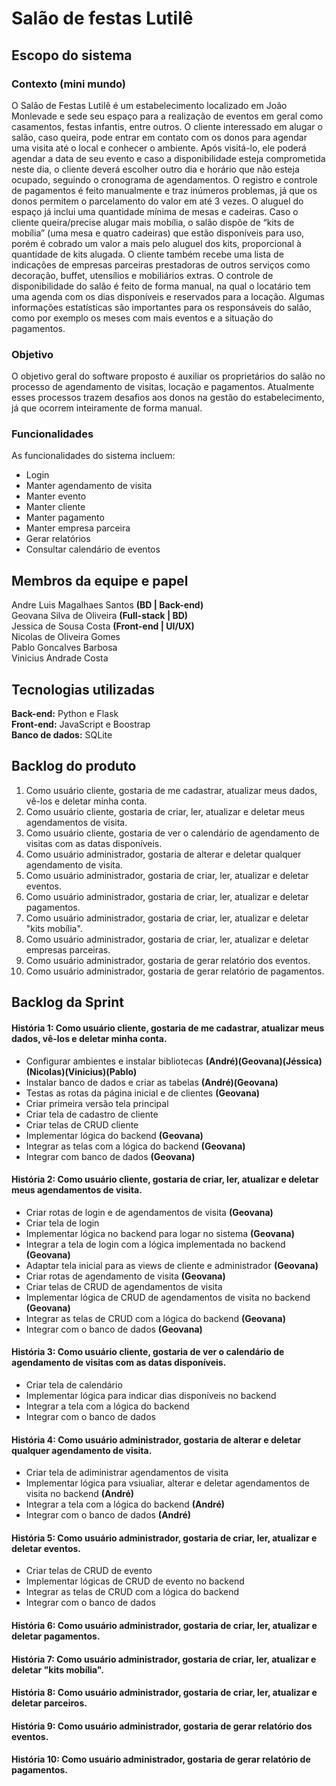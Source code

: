 # Salão de festas Lutilê
## Escopo do sistema
### Contexto (mini mundo)
O Salão de Festas Lutilê é um estabelecimento localizado em João Monlevade e sede seu espaço para a realização de eventos em geral como casamentos, festas infantis, entre outros. O cliente interessado em alugar o salão, caso queira, pode entrar em contato com os donos para agendar uma visita até o local e conhecer o ambiente. Após visitá-lo, ele poderá agendar a data de seu evento e caso a disponibilidade esteja comprometida neste dia, o cliente deverá escolher outro dia e horário que não esteja ocupado, seguindo o cronograma de agendamentos. O registro e controle de pagamentos é feito manualmente e traz inúmeros problemas, já que os donos permitem o parcelamento do valor em até 3 vezes. O aluguel do espaço já inclui uma quantidade mínima de mesas e cadeiras. Caso o cliente queira/precise alugar mais mobília, o salão dispõe de “kits de mobília” (uma mesa e quatro cadeiras) que estão disponíveis para uso, porém é cobrado um valor a mais pelo aluguel dos kits, proporcional à quantidade de kits alugada. O cliente também recebe uma lista de indicações de empresas parceiras prestadoras de outros serviços como decoração, buffet, utensílios e mobiliários extras. O controle de disponibilidade do salão é feito de forma manual, na qual o locatário tem uma agenda com os dias disponíveis e reservados para a locação. Algumas informações estatísticas são importantes para os responsáveis do salão, como por exemplo os meses com mais eventos e a situação do pagamentos.

### Objetivo
O objetivo geral do software proposto é auxiliar os proprietários do salão no processo de agendamento de visitas, locação e pagamentos. Atualmente esses processos trazem desafios aos donos na gestão do estabelecimento, já que ocorrem inteiramente de forma manual.

### Funcionalidades
As funcionalidades do sistema incluem:
- Login
- Manter agendamento de visita
- Manter evento
- Manter cliente
- Manter pagamento
- Manter empresa parceira
- Gerar relatórios
- Consultar calendário de eventos

## Membros da equipe e papel
Andre Luis Magalhaes Santos **(BD | Back-end)**<br/> 
Geovana Silva de Oliveira **(Full-stack | BD)**<br/> 
Jessica de Sousa Costa **(Front-end | UI/UX)**<br/> 
Nicolas de Oliveira Gomes<br/> 
Pablo Goncalves Barbosa<br/> 
Vinicius Andrade Costa<br/> 

## Tecnologias utilizadas
**Back-end:** Python e Flask<br/>
**Front-end:** JavaScript e Boostrap<br/>
**Banco de dados:** SQLite<br/>

## Backlog do produto
1. Como usuário cliente, gostaria de me cadastrar, atualizar meus dados, vê-los e deletar minha conta. 
2. Como usuário cliente, gostaria de criar, ler, atualizar e deletar meus agendamentos de visita.
3. Como usuário cliente, gostaria de ver o calendário de agendamento de visitas com as datas disponíveis.
4. Como usuário administrador, gostaria de alterar e deletar qualquer agendamento de visita.
5. Como usuário administrador, gostaria de criar, ler, atualizar e deletar eventos.
6. Como usuário administrador, gostaria de criar, ler, atualizar e deletar pagamentos.
7. Como usuário administrador, gostaria de criar, ler, atualizar e deletar "kits mobília".
8. Como usuário administrador, gostaria de criar, ler, atualizar e deletar empresas parceiras.
9. Como usuário administrador, gostaria de gerar relatório dos eventos.
10. Como usuário administrador, gostaria de gerar relatório de pagamentos.

## Backlog da Sprint
#### História 1: Como usuário cliente, gostaria de me cadastrar, atualizar meus dados, vê-los e deletar minha conta.
- Configurar ambientes e instalar bibliotecas **(André)(Geovana)(Jéssica)(Nicolas)(Vinicius)(Pablo)**
- Instalar banco de dados e criar as tabelas **(André)(Geovana)**
- Testas as rotas da página inicial e de clientes **(Geovana)**
- Criar primeira versão tela principal
- Criar tela de cadastro de cliente
- Criar telas de CRUD cliente 
- Implementar lógica do backend **(Geovana)**
- Integrar as telas com a lógica do backend **(Geovana)**
- Integrar com banco de dados **(Geovana)**
  
#### História 2: Como usuário cliente, gostaria de criar, ler, atualizar e deletar meus agendamentos de visita.
- Criar rotas de login e de agendamentos de visita **(Geovana)**
- Criar tela de login
- Implementar lógica no backend para logar no sistema **(Geovana)**
- Integrar a tela de login com a lógica implementada no backend **(Geovana)**
- Adaptar tela inicial para as views de cliente e administrador **(Geovana)**
- Criar rotas de agendamento de visita **(Geovana)**
- Criar telas de CRUD de agendamentos de visita
- Implementar lógica de CRUD de agendamentos de visita no backend **(Geovana)**
- Integrar as telas de CRUD com a lógica do backend **(Geovana)**
- Integrar com o banco de dados **(Geovana)**
  
#### História 3: Como usuário cliente, gostaria de ver o calendário de agendamento de visitas com as datas disponíveis.
- Criar tela de calendário
- Implementar lógica para indicar dias disponíveis no backend
- Integrar a tela com a lógica do backend
- Integrar com o banco de dados

#### História 4: Como usuário administrador, gostaria de alterar e deletar qualquer agendamento de visita.
- Criar tela de adiministrar agendamentos de visita
- Implementar lógica para vsiualiar, alterar e deletar agendamentos de visita no backend **(André)**
- Integrar a tela com a lógica do backend **(André)**
- Integrar com o banco de dados **(André)**
  
#### História 5: Como usuário administrador, gostaria de criar, ler, atualizar e deletar eventos.
- Criar telas de CRUD de evento
- Implementar lógicas de CRUD de evento no backend
- Integrar as telas de CRUD com a lógica do backend
- Integrar com o banco de dados
  
#### História 6: Como usuário administrador, gostaria de criar, ler, atualizar e deletar pagamentos.
#### História 7: Como usuário administrador, gostaria de criar, ler, atualizar e deletar "kits mobília".
#### História 8: Como usuário administrador, gostaria de criar, ler, atualizar e deletar parceiros.
#### História 9: Como usuário administrador, gostaria de gerar relatório dos eventos. 
#### História 10: Como usuário administrador, gostaria de gerar relatório de pagamentos.
